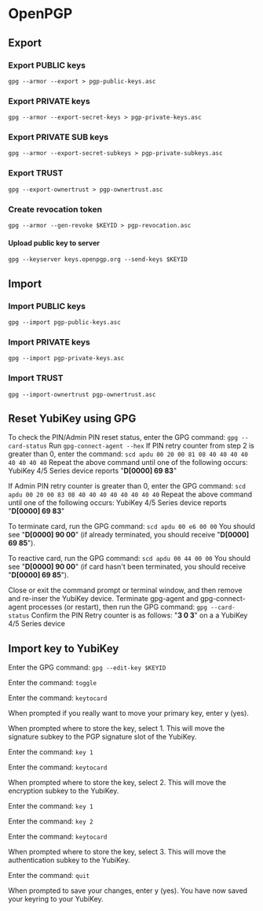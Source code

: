 # OpenPGP

## Export

### Export PUBLIC keys

    gpg --armor --export > pgp-public-keys.asc

### Export PRIVATE keys

    gpg --armor --export-secret-keys > pgp-private-keys.asc

### Export PRIVATE SUB keys

    gpg --armor --export-secret-subkeys > pgp-private-subkeys.asc

### Export TRUST

    gpg --export-ownertrust > pgp-ownertrust.asc

### Create revocation token

    gpg --armor --gen-revoke $KEYID > pgp-revocation.asc

#### Upload public key to server

    gpg --keyserver keys.openpgp.org --send-keys $KEYID

## Import

### Import PUBLIC keys

    gpg --import pgp-public-keys.asc

### Import PRIVATE keys

    gpg --import pgp-private-keys.asc

### Import TRUST

    gpg --import-ownertrust pgp-ownertrust.asc

## Reset YubiKey using GPG 

To check the PIN/Admin PIN reset status, enter the GPG command: `gpg --card-status`
Run `gpg-connect-agent --hex`
If PIN retry counter from step 2 is greater than 0, enter the command: `scd apdu 00 20 00 81 08 40 40 40 40 40 40 40 40`
Repeat the above command until one of the following occurs:
  YubiKey 4/5 Series device reports "**D[0000]  69 83**"

If Admin PIN retry counter is greater than 0, enter the GPG command: `scd apdu 00 20 00 83 08 40 40 40 40 40 40 40 40`
Repeat the above command until one of the following occurs:
  YubiKey 4/5 Series device reports "**D[0000]  69 83**"

To terminate card, run the GPG command: `scd apdu 00 e6 00 00` You should see "**D[0000]  90 00**"
  (if already terminated, you should receive "**D[0000]  69 85**").

To reactive card, run the GPG command: `scd apdu 00 44 00 00` You should see "**D[0000]  90 00**"
  (if card hasn't been terminated, you should receive "**D[0000]  69 85**").

Close or exit the command prompt or terminal window, and then remove and re-inser the YubiKey device.
Terminate gpg-agent and gpg-connect-agent processes (or restart), then run the GPG command: `gpg --card-status`
Confirm the PIN Retry counter is as follows:
  "**3  0  3**" on a a YubiKey 4/5 Series device

## Import key to YubiKey

Enter the GPG command: `gpg --edit-key $KEYID`

Enter the command: `toggle`

Enter the command: `keytocard`

When prompted if you really want to move your primary key, enter y (yes).

When prompted where to store the key, select 1. This will move the signature subkey to the PGP signature slot of the YubiKey.

Enter the command: `key 1`

Enter the command: `keytocard`

When prompted where to store the key, select 2. This will move the encryption subkey to the YubiKey.

Enter the command: `key 1`

Enter the command: `key 2`

Enter the command: `keytocard`

When prompted where to store the key, select 3. This will move the authentication subkey to the YubiKey.

Enter the command: `quit`

When prompted to save your changes, enter y (yes). You have now saved your keyring to your YubiKey.
